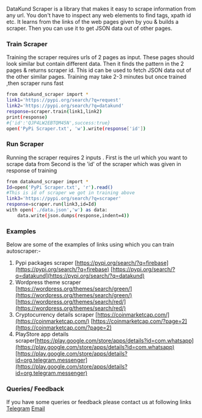 DataKund Scraper is a library that makes it easy to scrape information from any url. You don't have to inspect any web elements to find tags, xpath id etc.
It learns from the links of the web pages given by you & builds a scraper. Then you can use it to get JSON data out of other pages.

### Train Scraper
Training the scraper requires urls of 2 pages as input.
These pages should look similar but contain different data.
Then it finds the pattern in the 2 pages & returns scraper id.
This id can be used to fetch JSON data out of the other similar pages.
Training may take 2-3 minutes but once trained ,then scraper runs fast
```sh
from datakund_scraper import *
link1='https://pypi.org/search/?q=request'
link2='https://pypi.org/search/?q=datakund'
response=scraper.train(link1,link2)
print(response)
#{'id':'QJP4LW2EBTQM45N',success:true}
open('PyPi Scraper.txt', 'w').write(response['id'])
```


### Run Scraper
Running the scraper requires 2 inputs .
First is the url which you want to scrape data from
Second is the 'id' of the scraper which was given in response of training
```sh
from datakund_scraper import *
Id=open('PyPi Scraper.txt', 'r').read()
#This is id of scraper we got in training above
link3='https://pypi.org/search/?q=scraper'
response=scraper.run(link3,id=Id)
with open('./data.json','w') as data:
	data.write(json.dumps(response,indent=4))
```

### Examples
Below are some of the examples of links using which you can train autoscraper:-
1. Pypi packages scraper [https://pypi.org/search/?q=firebase](https://pypi.org/search/?q=firebase)  [https://pypi.org/search/?q=datakund](https://pypi.org/search/?q=datakund)
2. Wordpress theme scraper [https://wordpress.org/themes/search/green/](https://wordpress.org/themes/search/green/)   [https://wordpress.org/themes/search/red/](https://wordpress.org/themes/search/red/)
3. Cryptocurrency details scraper [https://coinmarketcap.com/](https://coinmarketcap.com/)  [https://coinmarketcap.com/?page=2](https://coinmarketcap.com/?page=2)
4. PlayStore app details scraper[https://play.google.com/store/apps/details?id=com.whatsapp](https://play.google.com/store/apps/details?id=com.whatsapp)   [https://play.google.com/store/apps/details?id=org.telegram.messenger](https://play.google.com/store/apps/details?id=org.telegram.messenger)

### Queries/ Feedback
If you have some queries or feedback please contact us at following links
[Telegram](https://t.me/datakund)
[Email](abhishek@datakund.com)